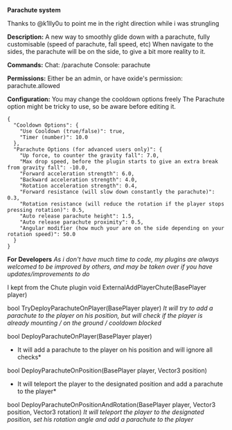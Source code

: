 **Parachute system**

Thanks to @k1lly0u to point me in the right direction while i was strungling

**Description:**
A new way to smoothly glide down with a parachute, fully customisable (speed of parachute, fall speed, etc)
When navigate to the sides, the parachute will be on the side, to give a bit more reality to it.

**Commands:**
Chat: /parachute
Console: parachute

**Permissions:**
Either be an admin, or have oxide's permission: parachute.allowed


**Configuration:**
You may change the cooldown options freely
The Parachute option might be tricky to use, so be aware before editing it.

```
{
  "Cooldown Options": {
    "Use Cooldown (true/false)": true,
    "Timer (number)": 10.0
  },
  "Parachute Options (for advanced users only)": {
    "Up force, to counter the gravity fall": 7.0,
    "Max drop speed, before the plugin starts to give an extra break from gravity fall": -10.0,
    "Forward acceleration strength": 6.0,
    "Backward acceleration strength": 4.0,
    "Rotation acceleration strength": 0.4,
    "Forward resistance (will slow down constantly the parachute)": 0.3,
    "Rotation resistance (will reduce the rotation if the player stops pressing rotation)": 0.5,
    "Auto release parachute height": 1.5,
    "Auto release parachute proximity": 0.5,
    "Angular modifier (how much your are on the side depending on your rotation speed)": 50.0
  }
}
```


**For Developers**
*As i don't have much time to code, my plugins are always welcomed to be improved by others, and may be taken over if you have updates/improvements to do*

I kept from the Chute plugin
void ExternalAddPlayerChute(BasePlayer player)

bool TryDeployParachuteOnPlayer(BasePlayer player)
*It will try to add a parachute to the player on his position, but will check if the player is already mounting / on the ground / cooldown blocked*

bool DeployParachuteOnPlayer(BasePlayer player)
* It will add a parachute to the player on his position and will ignore all checks*

bool DeployParachuteOnPosition(BasePlayer player, Vector3 position)
* It will teleport the player to the designated position and add a parachute to the player*

bool DeployParachuteOnPositionAndRotation(BasePlayer player, Vector3 position, Vector3 rotation)
*It will teleport the player to the designated position, set his rotation angle and add a parachute to the player*
